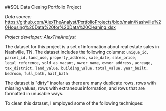 ##SQL Data Cleaing Portfolio Project

*Data source:*  https://github.com/AlexTheAnalyst/PortfolioProjects/blob/main/Nashville%20Housing%20Data%20for%20Data%20Cleaning.xlsx 

*Project developer: AlexTheAnalyst*


The dataset for this project is a set of information about real estate sales in Nashville, TN. The dataset includes the following columns:
    `unique_id,`
    `parcel_id,`
    `land_use,`
    `property_address,`
    `sale_date,`
    `sale_price,`
    `legal_reference,`
    `sold_as_vacant,`
    `owner_name,`
    `owner_address,`
    `acreage,`
    `tax_district,`
    `land_value,`
    `building_value,`
    `total_value,`
    `year_built,`
    `bedroom,`
    `full_bath,`
    `half_bath`
    

The dataset is "dirty" insofar as there are many duplicate rows, rows with missing values, rows with extraneous information, and rows that are formatted in unusable ways.

To clean this dataset, I employed some of the following techniques:
